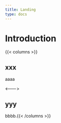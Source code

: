 ```yaml
---
title: Landing
type: docs
---
```


# Introduction

{{< columns >}}

## xxx

aaaa

<--->

## yyy

bbbb.{{< /columns >}}

